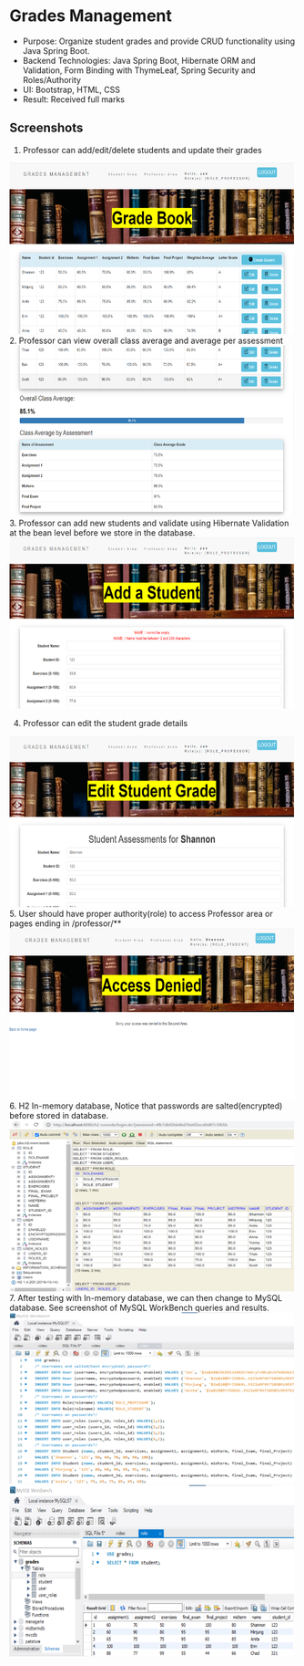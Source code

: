 # Grades Management 

- Purpose: Organize student grades and provide CRUD functionality using Java Spring Boot.
- Backend Technologies: Java Spring Boot, Hibernate ORM and Validation, Form Binding with ThymeLeaf, Spring Security and Roles/Authority
- UI: Bootstrap, HTML, CSS
- Result: Received full marks

## Screenshots

1. Professor can add/edit/delete students and update their grades
<img src="Screenshots/s1.png" height="300px" width="500px">
<br>
2. Professor can view overall class average and average per assessment
<img src="Screenshots/s2.png" height="300px" width="500px">
<br>
3. Professor can add new students and validate using Hibernate Validation at the bean level before we store in the database.
<img src="Screenshots/s6.png" height="300px" width="500px">

4. Professor can edit the student grade details
<img src="Screenshots/s3.png" height="300px" width="500px">
<br>
5. User should have proper authority(role) to access Professor area or pages ending in /professor/**
<img src="Screenshots/s4.png" height="300px" width="500px">
<br>
6. H2 In-memory database, Notice that passwords are salted(encrypted) before stored in database.
<img src="Screenshots/s5.png" height="300px" width="500px">
<br>
7. After testing with In-memory database, we can then change to MySQL database. See screenshot of MySQL WorkBench queries and results.
<img src="Screenshots/s7.png" height="300px" width="500px">
<img src="Screenshots/s8.png" height="300px" width="500px">
